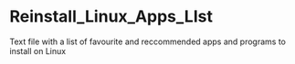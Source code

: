 # Reinstall_Linux_Apps_LIst
Text file with a list of favourite and reccommended apps and programs to install on Linux
